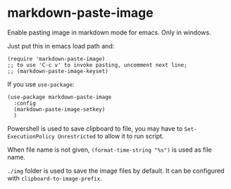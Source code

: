 # markdown-paste-image
Enable pasting image in markdown mode for emacs. Only in windows.

Just put this in emacs load path and:
``` elisp
(require 'markdown-paste-image)
;; to use 'C-c v' to invoke pasting, uncomment next line;
;; (markdown-paste-image-keyset) 
```
If you use `use-package`:
``` elisp
(use-package markdown-paste-image
  :config
  (markdown-paste-image-setkey)
  )
``` 

Powershell is used to save clipboard to file, you may have to `Set-ExecutionPolicy Unrestricted` to allow it to run script.

When file name is not given, `(format-time-string "%s")` is used as file name. 

`./img` folder is used to save the image files by default. It can be configured with `clipboard-to-image-prefix`.
